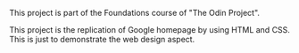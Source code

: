 This project is part of the Foundations course of "The Odin Project".

This project is the replication of Google homepage by using HTML and CSS. This is just to demonstrate the web design aspect.